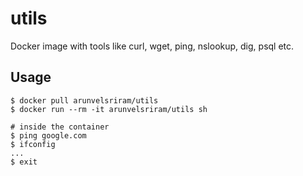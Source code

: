 # utils
Docker image with tools like curl, wget, ping, nslookup, dig, psql etc.

## Usage

```
$ docker pull arunvelsriram/utils
$ docker run --rm -it arunvelsriram/utils sh

# inside the container
$ ping google.com
$ ifconfig
...
$ exit
```

